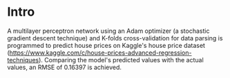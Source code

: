 # Intro
A multilayer perceptron network using an Adam optimizer (a stochastic gradient descent technique) and K-folds cross-validation for data parsing is programmed to predict house prices on Kaggle's house price dataset (https://www.kaggle.com/c/house-prices-advanced-regression-techniques). Comparing the model's predicted values with the actual values, an RMSE of 0.16397 is achieved.
